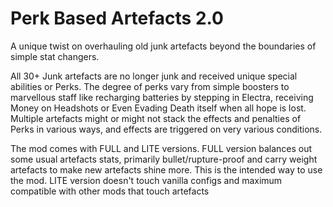 # Perk Based Artefacts 2.0
A unique twist on overhauling old junk artefacts beyond the boundaries of simple stat changers.

All 30+ Junk artefacts are no longer junk and received unique special abilities or Perks. The degree of perks vary from simple boosters to marvellous staff like recharging batteries by stepping in Electra, receiving Money on Headshots or Even Evading Death itself when all hope is lost.
Multiple artefacts might or might not stack the effects and penalties of Perks in various ways, and effects are triggered on very various conditions.

The mod comes with FULL and LITE versions. FULL version balances out some usual artefacts stats, primarily bullet/rupture-proof and carry weight artefacts to make new artefacts shine more. This is the intended way to use the mod. LITE version doesn't touch vanilla configs and maximum compatible with other mods that touch artefacts

